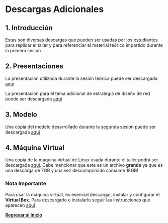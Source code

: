 # Descargas Adicionales
## 1. Introducción
Estas son diversas descargas que pueden ser usadas por los estudiantes para replicar el taller y para referenciar el material teórico impartido durante la primera sesión

## 2. Presentaciones
La presentación utilizada durante la sesión teórica puede ser descargada [aquí](https://ibm.box.com/s/tmfzq0hvfp2bx16uz3mn2by4ew2kfd2n)

La presentación para el tema adicional de estrategia de diseño de red puede ser descargada [aquí](https://ibm.box.com/s/92srt77rz0a4osz36uzjkef530v691h2)

## 3. Modelo
Una copia del modelo desarrollado durante la segunda sesión puede ser descargada [aquí](./modelo/modelo.bna)

## 4. Máquina Virtual
Una copia de la máquina virtual de Linux usada durante el taller podrá ser descargada [aqui](https://ibm.box.com/s/kftf2s2gwlqa5uejcqmlfos0kaulult8). Cabe mencionar que este es un archivo __grande__ ya que es una descarga de 7GB y una vez descomprimido consume 18GB!

### Nota Importante
Para usar la máquina virtual, es esencial descargar, instalar y configurar el __Virtual Box__. Para descargarlo e instalarlo seguir las instrucciones que aparecen [aquí](https://www.virtualbox.org/wiki/Downloads)

[__Regresar al Inicio__](README.md)
